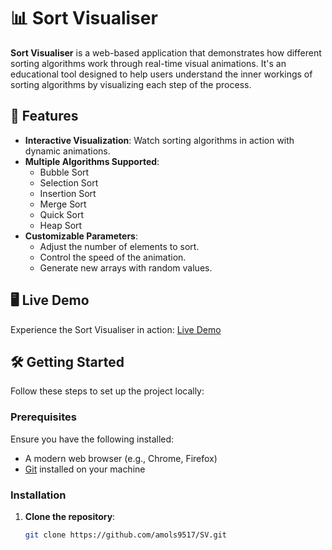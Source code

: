 # 📊 Sort Visualiser

**Sort Visualiser** is a web-based application that demonstrates how different sorting algorithms work through real-time visual animations. It's an educational tool designed to help users understand the inner workings of sorting algorithms by visualizing each step of the process.

## 🚀 Features

- **Interactive Visualization**: Watch sorting algorithms in action with dynamic animations.
- **Multiple Algorithms Supported**:
  - Bubble Sort
  - Selection Sort
  - Insertion Sort
  - Merge Sort
  - Quick Sort
  - Heap Sort
- **Customizable Parameters**:
  - Adjust the number of elements to sort.
  - Control the speed of the animation.
  - Generate new arrays with random values.

## 🖥️ Live Demo

Experience the Sort Visualiser in action: [Live Demo](https://sortingvisualizer-animation.netlify.app/)

## 🛠️ Getting Started

Follow these steps to set up the project locally:

### Prerequisites

Ensure you have the following installed:

- A modern web browser (e.g., Chrome, Firefox)
- [Git](https://git-scm.com/) installed on your machine

### Installation

1. **Clone the repository**:

   ```bash
   git clone https://github.com/amols9517/SV.git
